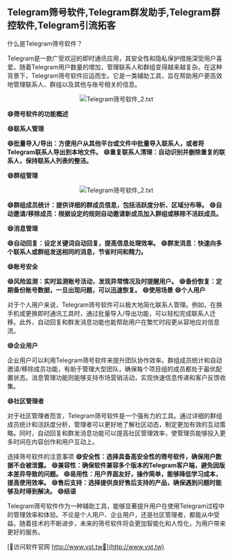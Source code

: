 ## **Telegram筛号软件,Telegram群发助手,Telegram群控软件,Telegram引流拓客**
什么是Telegram筛号软件？

Telegram是一款广受欢迎的即时通讯应用，其安全性和隐私保护措施深受用户喜爱。随着Telegram用户数量的增加，管理联系人和群组变得越来越复杂。在这种背景下，Telegram筛号软件应运而生。它是一类辅助工具，旨在帮助用户更高效地管理联系人、群组以及其他与账号相关的信息。

 <center><img src="https://vst.tw/MP4/tuiguang/png/4.png" alt="Telegram筛号软件_2.txt"></center>

**😄筛号软件的功能概述**

**😄联系人管理**

**😄批量导入/导出：方便用户从其他平台或文件中批量导入联系人，或者将Telegram联系人导出到本地文件。**
**😄重复联系人清理：自动识别并删除重复的联系人，保持联系人列表的整洁。**

**😄群组管理**

 <center><img src="https://vst.tw/MP4/tuiguang/png/1.png" alt="Telegram筛号软件_2.txt"></center>

**😄群组成员统计：提供详细的群成员信息，包括活跃度分析、区域分布等。**
**😄自动邀请/移除成员：根据设定的规则自动邀请新成员加入群组或移除不活跃成员。**

**😄消息管理**

**😄自动回复：设定关键词自动回复，提高信息处理效率。**
**😄群发消息：快速向多个联系人或群组发送相同的消息，节省时间和精力。**

**😄账号安全**

**😄风险监测：实时监测账号活动，发现异常情况及时提醒用户。**
**😄备份恢复：定期备份账号数据，一旦出现问题，可以迅速恢复。**
**😄使用场景**
**😄个人用户**

对于个人用户来说，Telegram筛号软件可以极大地简化联系人管理。例如，在换手机或更换即时通讯工具时，通过批量导入/导出功能，可以轻松完成联系人迁移。此外，自动回复和群发消息功能也能帮助用户在繁忙时段更从容地应对信息流。

**😄企业用户**

企业用户可以利用Telegram筛号软件来提升团队协作效率。群组成员统计和自动邀请/移除成员功能，有助于管理大型团队，确保每个项目组的成员都处于最优配置状态。消息管理功能则能够支持市场营销活动，实现快速信息传递和客户反馈收集。

**😄社区管理者**

对于社区管理者而言，Telegram筛号软件是一个强有力的工具。通过详细的群组成员统计和活跃度分析，管理者可以更好地了解社区动态，制定更加有效的互动策略。同时，自动回复和群发消息功能可以提高社区管理效率，使管理员能够投入更多时间在内容创作和用户互动上。

选择筛号软件的注意事项
**😄安全性：选择具备高安全性的筛号软件，确保用户数据不会被泄露。**
**😄兼容性：确保软件兼容多个版本的Telegram客户端，避免因版本差异导致的问题。**
**😄易用性：用户界面友好，操作简单，能够降低学习成本，提高使用效率。**
**😄售后支持：选择提供良好售后支持的产品，确保遇到问题时能够及时得到解决。**
**😄结语**

Telegram筛号软件作为一种辅助工具，能够显著提升用户在使用Telegram过程中的管理效率和体验。不论是个人用户、企业用户，还是社区管理者，都能从中受益。随着技术的不断进步，未来的筛号软件将会更加智能化和人性化，为用户带来更好的服务。


[👻访问软件官网 http://www.vst.tw👻](http://www.vst.tw)
